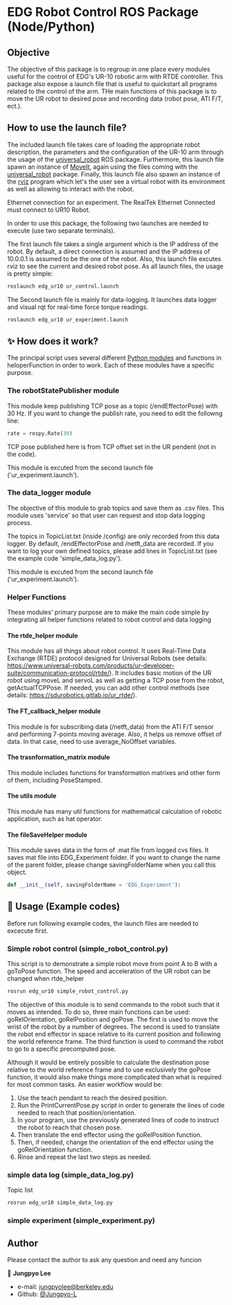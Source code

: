 # EDG Robot Control ROS Package (Node/Python)

## Objective
The objective of this package is to regroup in one place every modules useful for the control of EDG's UR-10 robotic arm with RTDE controller. This package also expose a launch file that is useful to quickstart all programs related to the control of the arm. THe main functions of this package is to move the UR robot to desired pose and recording data (robot pose, ATI F/T, ect.).

## How to use the launch file?
The included launch file takes care of loading the appropriate robot description, the parameters and the configuration of the UR-10 arm through the usage of the [universal_robot](https://github.com/ros-industrial/universal_robot) ROS package. Furthermore, this launch file spawn an instance of [MoveIt](https://docs.ros.org/kinetic/api/moveit_tutorials/html/index.html), again using the files coming with the [universal_robot](https://github.com/ros-industrial/universal_robot) package. Finally, this launch file also spawn an instance of the [rviz](http://wiki.ros.org/rviz/UserGuide) program which let's the user see a virtual robot with its environment as well as allowing to interact with the robot.

Ethernet connection for an experiment. The RealTek Ethernet Connected must connect to UR10 Robot.

In order to use this package, the following two launches are needed to execute (use two separate terminals).

The first launch file takes a single argument which is the IP address of the robot. By default, a direct connection is assumed and the IP address of 10.0.0.1 is assumed to be the one of the robot. Also, this launch file excutes rviz to see the current and desired robot pose. As all launch files, the usage is pretty simple:
```bash
roslaunch edg_ur10 ur_control.launch
```

The Second launch file is mainly for data-logging. It launches data logger and visual rqt for real-time force torque readings.
```bash
roslaunch edg_ur10 ur_experiment.launch
```

## ✨ How does it work?
The principal script uses several different [Python modules](https://docs.python.org/2/tutorial/modules.html) and functions in heloperFunction in order to work. Each of these modules have a specific purpose.

### The robotStatePublisher module
This module keep publishing TCP pose as a topic (/endEffectorPose) with 30 Hz. If you want to change the publish rate, you need to edit the followng line:
```python
rate = rospy.Rate(30)
```
TCP pose published here is from TCP offset set in the UR pendent (not in the code).

This module is excuted from the second launch file ('ur_experiment.launch').


### The data_logger module
The objective of this module to grab topics and save them as .csv files. This module uses 'service' so that user can request and stop data logging process.

The topics in TopicList.txt (inside /config) are only recorded from this data logger. By default, /endEffectorPose and /netft_data are recorded. If you want to log your own defined topics, please add lines in TopicList.txt (see the example code 'simple_data_log.py').

This module is excuted from the second launch file ('ur_experiment.launch').

### Helper Functions
These modules' primary purpose are to make the main code simple by integrating all helper functions related to robot control and data logging

#### The rtde_helper module
This module has all things about robot control. It uses Real-Time Data Exchange (RTDE) protocol designed for Universal Robots (see details: https://www.universal-robots.com/products/ur-developer-suite/communication-protocol/rtde/). It includes basic motion of the UR robot using moveL and servoL as well as getting a TCP pose from the robot, getActualTCPPose. If needed, you can add other control methods (see details: https://sdurobotics.gitlab.io/ur_rtde/).

#### The FT_callback_helper module
This module is for subscribing data (/netft_data) from the ATI F/T sensor and performing 7-points moving average. Also, it helps us remove offset of data. In that case, need to use average_NoOffset variables.


#### The trasnformation_matrix module
This module includes functions for transformation matrixes and other form of them, including PoseStamped.

#### The utils module
This module has many util functions for mathematical calculation of robotic application, such as hat operator.

#### The fileSaveHelper module
This module saves data in the form of .mat file from logged cvs files. It saves mat file into EDG_Experiment folder. If you want to change the name of the parent folder, please change savingFolderName when you call this object.

```python
def __init__(self, savingFolderName = 'EDG_Experiment'):
```

## 🚀 Usage (Example codes)
Before run following example codes, the launch files are needed to excecute first.

### Simple robot control (simple_robot_control.py)
This script is to demonstrate a simple robot move from point A to B with a goToPose function. The speed and acceleration of the UR robot can be changed when rtde_helper 

```bash
rosrun edg_ur10 simple_robot_control.py
```


The objective of this module is to send commands to the robot such that it moves as intended. To do so, three main functions can be used: goRelOrientation, goRelPosition and goPose. The first is used to move the wrist of the robot by a number of degrees. The second is used to translate the robot end effector in space relative to its current position and following the world reference frame. The third function is used to command the robot to go to a specific precomputed pose.

Although it would be entirely possible to calculate the destination pose relative to the world reference frame and to use exclusively the goPose function, it would also make things more complicated than what is required for most common tasks. An easier workflow would be:
1) Use the teach pendant to reach the desired position.
2) Run the PrintCurrentPose.py script in order to generate the lines of code needed to reach that position/orientation.
3) In your program, use the previously generated lines of code to instruct the robot to reach that chosen pose.
4) Then translate the end effector using the goRelPosition function.
5) Then, if needed, change the orientation of the end effector using the goRelOrientation function.
6) Rinse and repeat the last two steps as needed.

### simple data log (simple_data_log.py)
Topic list
```bash
rosrun edg_ur10 simple_data_log.py
```

### simple experiment (simple_experiment.py)


## Author
Please contact the author to ask any question and need any funcion

👤 **Jungpyo Lee**
- e-mail: jungpyolee@berkeley.edu
- Github: [@Jungpyo-L](https://github.com/Jungpyo-L)
